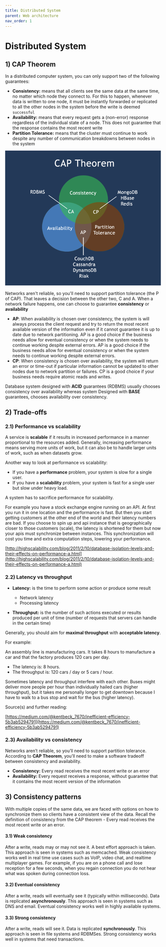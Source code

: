 ```yaml
---
title: Distributed System
parent: Web architecture
nav_order: 1
---
```


# Distributed System

## 1) CAP Theorem

In a distributed computer system, you can only support two of the following guarantees:

- **Consistency:** means that all clients see the same data at the same time, no matter which node they connect to. For this to happen, whenever data is written to one node, it must be instantly forwarded or replicated to all the other nodes in the system before the write is deemed `successful`
- **Availability:** means that every request gets a (non-error) response regardless of the individual state of a node. This does not guarantee that the response contains the most recent write
- **Partition Tolerance:** means that the cluster must continue to work despite any number of communication breakdowns between nodes in the system

![](../assets/images/web-architecture/cap-theorem.png)

Networks aren't reliable, so you'll need to support partition tolerance (the P of CAP). That leaves a decision between the other two, C and A. When a network failure happens, one can choose to guarantee **consistency** or **availability**

- **AP**: When availability is chosen over consistency, the system is will always process the client request and try to return the most recent available version of the information even if it cannot guarantee it is up to date due to network partitioning. AP is a good choice if the business needs allow for eventual consistency or when the system needs to continue working despite external errors. AP is a good choice if the business needs allow for eventual consistency or when the system needs to continue working despite external errors.
- **CP**: When consistency is chosen over availability, the system will return an error or time-out if particular information cannot be updated to other nodes due to network partition or failures. CP is a good choice if your business needs require atomic reads and writes.

Database system designed with **ACID** guarantees (RDBMS) usually chooses consistency over availability whereas system Designed with **BASE** guarantees, chooses availability over consistency.

## 2) Trade-offs

### 2.1) Performance vs scalability

A service is **scalable** if it results in increased performance in a manner proportional to the resources added.
Generally, increasing performance means serving more units of work, but it can also be to handle larger units of work, such as when datasets grow.

Another way to look at performance vs scalability:

- If you have a **performance** problem, your system is slow for a single user.
- If you have a **scalability** problem, your system is fast for a single user but slow under heavy load.

A system has to sacrifice performance for scalability.

For example you have a stock exchange engine running on an API.
At first you run it in one location and the performance is fast.
But then you start getting customers at the other end of the world and their latency numbers are bad.
If you choose to spin up and api instance that is geographically closer to those customers (scale), the latency is shortened for them but now your apis must synchronize between instances.
This synchronization will cost you time and extra computation steps, lowering your performance.

[http://highscalability.com/blog/2011/2/10/database-isolation-levels-and-their-effects-on-performance-a.html](http://highscalability.com/blog/2011/2/10/database-isolation-levels-and-their-effects-on-performance-a.html)

### 2.2) Latency vs throughput

- **Latency:** is the time to perform some action or produce some result

  - Network latency
  - Processing latency

- **Throughput:** is the number of such actions executed or results produced per unit of time (number of requests that servers can handle in the certain time)

Generally, you should aim for **maximal throughput** with **acceptable latency**.

For example:

An assembly line is manufacturing cars. It takes 8 hours to manufacture a car and that the factory produces 120 cars per day.

- The latency is: 8 hours.
- The throughput is: 120 cars / day or 5 cars / hour.

Sometimes latency and throughput interfere with each other.
Buses might deliver more people per hour than individually hailed cars (higher throughput), but it takes me personally longer to get downtown because I have to walk to a bus stop and wait for the bus (higher latency).

Source(s) and further reading:

[https://medium.com/@kentbeck_7670/inefficient-efficiency-5b3ab5294791](https://medium.com/@kentbeck_7670/inefficient-efficiency-5b3ab5294791)

### 2.3) Availability vs consistency

Networks aren’t reliable, so you’ll need to support partition tolerance. According to **CAP Theorem**, you’ll need to make a software tradeoff between consistency and availability.

- **Consistency:** Every read receives the most recent write or an error
- **Availability:** Every request receives a response, without guarantee that it contains the most recent version of the information

## 3) Consistency patterns

With multiple copies of the same data, we are faced with options on how to synchronize them so clients have a consistent view of the data. Recall the definition of consistency from the CAP theorem - Every read receives the most recent write or an error.

#### 3.1) Weak consistency

After a write, reads may or may not see it. A best effort approach is taken. This approach is seen in systems such as memcached. Weak consistency works well in real time use cases such as VoIP, video chat, and realtime multiplayer games. For example, if you are on a phone call and lose reception for a few seconds, when you regain connection you do not hear what was spoken during connection loss.

#### 3.2) Eventual consistency

After a write, reads will eventually see it (typically within milliseconds). Data is replicated **asynchronously**. This approach is seen in systems such as DNS and email. Eventual consistency works well in highly available systems.

#### 3.3) Strong consistency

After a write, reads will see it. Data is replicated **synchronously**. This approach is seen in file systems and RDBMSes. Strong consistency works well in systems that need transactions.
